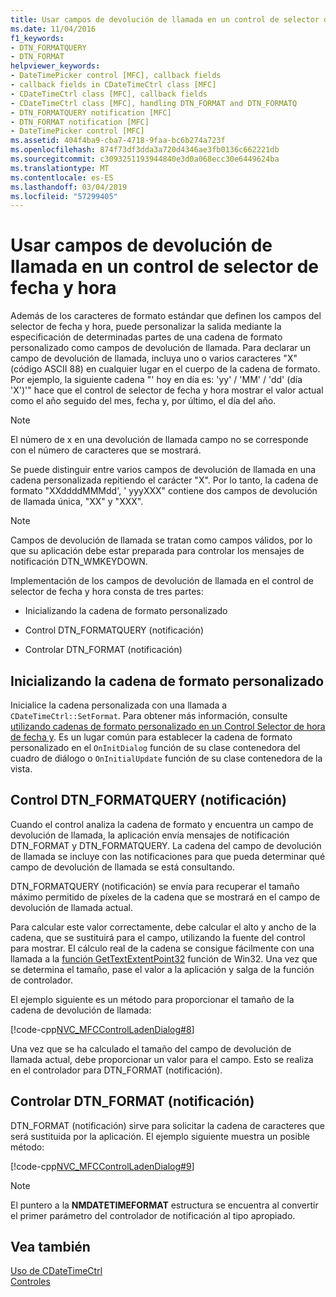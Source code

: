 ```yaml
---
title: Usar campos de devolución de llamada en un control de selector de fecha y hora
ms.date: 11/04/2016
f1_keywords:
- DTN_FORMATQUERY
- DTN_FORMAT
helpviewer_keywords:
- DateTimePicker control [MFC], callback fields
- callback fields in CDateTimeCtrl class [MFC]
- CDateTimeCtrl class [MFC], callback fields
- CDateTimeCtrl class [MFC], handling DTN_FORMAT and DTN_FORMATQ
- DTN_FORMATQUERY notification [MFC]
- DTN_FORMAT notification [MFC]
- DateTimePicker control [MFC]
ms.assetid: 404f4ba9-cba7-4718-9faa-bc6b274a723f
ms.openlocfilehash: 874f73df3dda3a720d4346ae3fb0136c662221db
ms.sourcegitcommit: c3093251193944840e3d0a068ecc30e6449624ba
ms.translationtype: MT
ms.contentlocale: es-ES
ms.lasthandoff: 03/04/2019
ms.locfileid: "57299405"
---
```

# <a name="using-callback-fields-in-a-date-and-time-picker-control"></a>Usar campos de devolución de llamada en un control de selector de fecha y hora

Además de los caracteres de formato estándar que definen los campos del selector de fecha y hora, puede personalizar la salida mediante la especificación de determinadas partes de una cadena de formato personalizado como campos de devolución de llamada. Para declarar un campo de devolución de llamada, incluya uno o varios caracteres "X" (código ASCII 88) en cualquier lugar en el cuerpo de la cadena de formato. Por ejemplo, la siguiente cadena "' hoy en día es: 'yy' / 'MM' / 'dd' (día 'X')'" hace que el control de selector de fecha y hora mostrar el valor actual como el año seguido del mes, fecha y, por último, el día del año.

> [!NOTE]
>  El número de x en una devolución de llamada campo no se corresponde con el número de caracteres que se mostrará.

Se puede distinguir entre varios campos de devolución de llamada en una cadena personalizada repitiendo el carácter "X". Por lo tanto, la cadena de formato "XXddddMMMdd', ' yyyXXX" contiene dos campos de devolución de llamada única, "XX" y "XXX".

> [!NOTE]
>  Campos de devolución de llamada se tratan como campos válidos, por lo que su aplicación debe estar preparada para controlar los mensajes de notificación DTN_WMKEYDOWN.

Implementación de los campos de devolución de llamada en el control de selector de fecha y hora consta de tres partes:

- Inicializando la cadena de formato personalizado

- Control DTN_FORMATQUERY (notificación)

- Controlar DTN_FORMAT (notificación)

## <a name="initializing-the-custom-format-string"></a>Inicializando la cadena de formato personalizado

Inicialice la cadena personalizada con una llamada a `CDateTimeCtrl::SetFormat`. Para obtener más información, consulte [utilizando cadenas de formato personalizado en un Control Selector de hora de fecha y](../mfc/using-custom-format-strings-in-a-date-and-time-picker-control.md). Es un lugar común para establecer la cadena de formato personalizado en el `OnInitDialog` función de su clase contenedora del cuadro de diálogo o `OnInitialUpdate` función de su clase contenedora de la vista.

## <a name="handling-the-dtnformatquery-notification"></a>Control DTN_FORMATQUERY (notificación)

Cuando el control analiza la cadena de formato y encuentra un campo de devolución de llamada, la aplicación envía mensajes de notificación DTN_FORMAT y DTN_FORMATQUERY. La cadena del campo de devolución de llamada se incluye con las notificaciones para que pueda determinar qué campo de devolución de llamada se está consultando.

DTN_FORMATQUERY (notificación) se envía para recuperar el tamaño máximo permitido de píxeles de la cadena que se mostrará en el campo de devolución de llamada actual.

Para calcular este valor correctamente, debe calcular el alto y ancho de la cadena, que se sustituirá para el campo, utilizando la fuente del control para mostrar. El cálculo real de la cadena se consigue fácilmente con una llamada a la [función GetTextExtentPoint32](/windows/desktop/api/wingdi/nf-wingdi-gettextextentpoint32a) función de Win32. Una vez que se determina el tamaño, pase el valor a la aplicación y salga de la función de controlador.

El ejemplo siguiente es un método para proporcionar el tamaño de la cadena de devolución de llamada:

[!code-cpp[NVC_MFCControlLadenDialog#8](../mfc/codesnippet/cpp/using-callback-fields-in-a-date-and-time-picker-control_1.cpp)]

Una vez que se ha calculado el tamaño del campo de devolución de llamada actual, debe proporcionar un valor para el campo. Esto se realiza en el controlador para DTN_FORMAT (notificación).

## <a name="handling-the-dtnformat-notification"></a>Controlar DTN_FORMAT (notificación)

DTN_FORMAT (notificación) sirve para solicitar la cadena de caracteres que será sustituida por la aplicación. El ejemplo siguiente muestra un posible método:

[!code-cpp[NVC_MFCControlLadenDialog#9](../mfc/codesnippet/cpp/using-callback-fields-in-a-date-and-time-picker-control_2.cpp)]

> [!NOTE]
>  El puntero a la **NMDATETIMEFORMAT** estructura se encuentra al convertir el primer parámetro del controlador de notificación al tipo apropiado.

## <a name="see-also"></a>Vea también

[Uso de CDateTimeCtrl](../mfc/using-cdatetimectrl.md)<br/>
[Controles](../mfc/controls-mfc.md)
